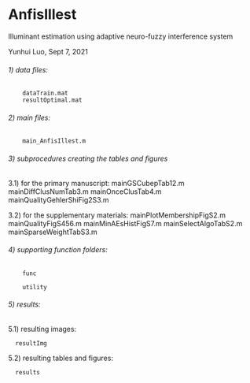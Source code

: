 # AnfisIllest
Illuminant estimation using adaptive neuro-fuzzy interference system

Yunhui Luo, Sept 7, 2021

###### 1) data files: 
        dataTrain.mat
        resultOptimal.mat

###### 2) main files:
        main_AnfisIllest.m

###### 3) subprocedures creating the tables and figures

3.1) for the primary manuscript:
        mainGSCubepTab12.m
        mainDiffClusNumTab3.m
        mainOnceClusTab4.m
        mainQualityGehlerShiFig2S3.m
        
3.2) for the supplementary materials:
        mainPlotMembershipFigS2.m
        mainQualityFigS456.m
        mainMinAEsHistFigS7.m
        mainSelectAlgoTabS2.m
        mainSparseWeightTabS3.m

###### 4) supporting function folders:

        func
        
        utility
        
###### 5) results:

5.1) resulting images:

      resultImg
      
5.2) resulting tables and figures:

      results
